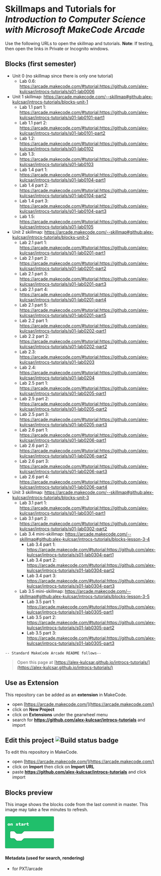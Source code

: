 # Skillmaps and Tutorials for *Introduction to Computer Science with Microsoft MakeCode Arcade*

Use the following URLs to open the skillmap and tutorials.
**Note**: If testing, then open the links in Private or Incognito windows.

## Blocks (first semester)

- Unit 0 (no skillmap since there is only one tutorial)
    - Lab 0.6: <https://arcade.makecode.com/#tutorial:https://github.com/alex-kulcsar/introcs-tutorials/s01-lab0006>
- Unit 1 skillmap: <https://arcade.makecode.com/--skillmap#github:alex-kulcsar/introcs-tutorials/blocks-unit-1>
    - Lab 1.1 part 1: <https://arcade.makecode.com/#tutorial:https://github.com/alex-kulcsar/introcs-tutorials/s01-lab0101-part1>
    - Lab 1.1 part 2: <https://arcade.makecode.com/#tutorial:https://github.com/alex-kulcsar/introcs-tutorials/s01-lab0101-part2>
    - Lab 1.2: <https://arcade.makecode.com/#tutorial:https://github.com/alex-kulcsar/introcs-tutorials/s01-lab0102>
    - Lab 1.3: <https://arcade.makecode.com/#tutorial:https://github.com/alex-kulcsar/introcs-tutorials/s01-lab0103>
    - Lab 1.4 part 1: <https://arcade.makecode.com/#tutorial:https://github.com/alex-kulcsar/introcs-tutorials/s01-lab0104-part1>
    - Lab 1.4 part 2: <https://arcade.makecode.com/#tutorial:https://github.com/alex-kulcsar/introcs-tutorials/s01-lab0104-part2>
    - Lab 1.4 part 3: <https://arcade.makecode.com/#tutorial:https://github.com/alex-kulcsar/introcs-tutorials/s01-lab0104-part3>
    - Lab 1.5: <https://arcade.makecode.com/#tutorial:https://github.com/alex-kulcsar/introcs-tutorials/s01-lab0105>
- Unit 2 skillmap: <https://arcade.makecode.com/--skillmap#github:alex-kulcsar/introcs-tutorials/blocks-unit-2>
    - Lab 2.1 part 1: <https://arcade.makecode.com/#tutorial:https://github.com/alex-kulcsar/introcs-tutorials/s01-lab0201-part1>
    - Lab 2.1 part 2: <https://arcade.makecode.com/#tutorial:https://github.com/alex-kulcsar/introcs-tutorials/s01-lab0201-part2>
    - Lab 2.1 part 3: <https://arcade.makecode.com/#tutorial:https://github.com/alex-kulcsar/introcs-tutorials/s01-lab0201-part3>
    - Lab 2.1 part 4: <https://arcade.makecode.com/#tutorial:https://github.com/alex-kulcsar/introcs-tutorials/s01-lab0201-part4>
    - Lab 2.1 part 5: <https://arcade.makecode.com/#tutorial:https://github.com/alex-kulcsar/introcs-tutorials/s01-lab0201-part5>
    - Lab 2.2 part 1: <https://arcade.makecode.com/#tutorial:https://github.com/alex-kulcsar/introcs-tutorials/s01-lab0202-part1>
    - Lab 2.2 part 2: <https://arcade.makecode.com/#tutorial:https://github.com/alex-kulcsar/introcs-tutorials/s01-lab0202-part2>
    - Lab 2.3: <https://arcade.makecode.com/#tutorial:https://github.com/alex-kulcsar/introcs-tutorials/s01-lab0203>
    - Lab 2.4: <https://arcade.makecode.com/#tutorial:https://github.com/alex-kulcsar/introcs-tutorials/s01-lab0204>
    - Lab 2.5 part 1: <https://arcade.makecode.com/#tutorial:https://github.com/alex-kulcsar/introcs-tutorials/s01-lab0205-part1>
    - Lab 2.5 part 2: <https://arcade.makecode.com/#tutorial:https://github.com/alex-kulcsar/introcs-tutorials/s01-lab0205-part2>
    - Lab 2.5 part 3: <https://arcade.makecode.com/#tutorial:https://github.com/alex-kulcsar/introcs-tutorials/s01-lab0205-part3>
    - Lab 2.6 part 1: <https://arcade.makecode.com/#tutorial:https://github.com/alex-kulcsar/introcs-tutorials/s01-lab0206-part1>
    - Lab 2.6 part 2: <https://arcade.makecode.com/#tutorial:https://github.com/alex-kulcsar/introcs-tutorials/s01-lab0206-part2>
    - Lab 2.6 part 3: <https://arcade.makecode.com/#tutorial:https://github.com/alex-kulcsar/introcs-tutorials/s01-lab0206-part3>
    - Lab 2.6 part 4: <https://arcade.makecode.com/#tutorial:https://github.com/alex-kulcsar/introcs-tutorials/s01-lab0206-part4>
- Unit 3 skillmap: <https://arcade.makecode.com/--skillmap#github:alex-kulcsar/introcs-tutorials/blocks-unit-3>
    - Lab 3.1 part 1: <https://arcade.makecode.com/#tutorial:https://github.com/alex-kulcsar/introcs-tutorials/s01-lab0301-part1>
    - Lab 3.1 part 2: <https://arcade.makecode.com/#tutorial:https://github.com/alex-kulcsar/introcs-tutorials/s01-lab0302-part2>
    - Lab 3.4 mini-skillmap: <https://arcade.makecode.com/--skillmap#github:alex-kulcsar/introcs-tutorials/blocks-lesson-3-4>
        - Lab 3.4 part 1: <https://arcade.makecode.com/#tutorial:https://github.com/alex-kulcsar/introcs-tutorials/s01-lab0304-part1>
        - Lab 3.4 part 2: <https://arcade.makecode.com/#tutorial:https://github.com/alex-kulcsar/introcs-tutorials/s01-lab0304-part2>
        - Lab 3.4 part 3: <https://arcade.makecode.com/#tutorial:https://github.com/alex-kulcsar/introcs-tutorials/s01-lab0304-part3>
    - Lab 3.5 mini-skillmap: <https://arcade.makecode.com/--skillmap#github:alex-kulcsar/introcs-tutorials/blocks-lesson-3-5>
        - Lab 3.5 part 1: <https://arcade.makecode.com/#tutorial:https://github.com/alex-kulcsar/introcs-tutorials/s01-lab0305-part1>
        - Lab 3.5 part 2: <https://arcade.makecode.com/#tutorial:https://github.com/alex-kulcsar/introcs-tutorials/s01-lab0305-part2>
        - Lab 3.5 part 3: <https://arcade.makecode.com/#tutorial:https://github.com/alex-kulcsar/introcs-tutorials/s01-lab0305-part3>

`-- Standard MakeCode Arcade README follows--`

> Open this page at [https://alex-kulcsar.github.io/introcs-tutorials/](https://alex-kulcsar.github.io/introcs-tutorials/)

## Use as Extension

This repository can be added as an **extension** in MakeCode.

* open [https://arcade.makecode.com/](https://arcade.makecode.com/)
* click on **New Project**
* click on **Extensions** under the gearwheel menu
* search for **https://github.com/alex-kulcsar/introcs-tutorials** and import

## Edit this project ![Build status badge](https://github.com/alex-kulcsar/introcs-tutorials/workflows/MakeCode/badge.svg)

To edit this repository in MakeCode.

* open [https://arcade.makecode.com/](https://arcade.makecode.com/)
* click on **Import** then click on **Import URL**
* paste **https://github.com/alex-kulcsar/introcs-tutorials** and click import

## Blocks preview

This image shows the blocks code from the last commit in master.
This image may take a few minutes to refresh.

![A rendered view of the blocks](https://github.com/alex-kulcsar/introcs-tutorials/raw/master/.github/makecode/blocks.png)

#### Metadata (used for search, rendering)

* for PXT/arcade
<script src="https://makecode.com/gh-pages-embed.js"></script><script>makeCodeRender("{{ site.makecode.home_url }}", "{{ site.github.owner_name }}/{{ site.github.repository_name }}");</script>
